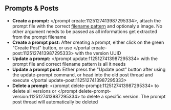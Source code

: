 ## Prompts & Posts

- **Create a prompt:** </prompt create:1125127413987295334>, attach the prompt file with the correct [filename pattern](https://discord.com/channels/1100933695986208849/1128855362301337731) and optionaly a image. No other argument needs to be passed as all informations get extracted from the prompt filename
- **Create a prompt post:** After creating a prompt, either click on the green "Create Post" button, or use </portal create-post:1125127413987295333> with the version UUID
- **Update a prompt:** </prompt update:1125127413987295334> with the prompt file and correct filename pattern is all it needs
- **Update a prompt post:** Either press the "Update post" button after using the update-prompt command, or head into the old post thread and execute </portal update-post:1125127413987295333>
- **Delete a prompt:** </prompt delete-prompt:1125127413987295334> to delete all versions or </prompt delete-prompt-version:1125127413987295334> to delete a specific version. The prompt post thread will automatically be deleted